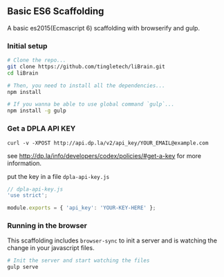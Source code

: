 ## Basic ES6 Scaffolding

A basic es2015(Ecmascript 6) scaffolding with browserify and gulp.

### Initial setup

```bash
# Clone the repo...
git clone https://github.com/tingletech/liBrain.git
cd liBrain

# Then, you need to install all the dependencies...
npm install

# If you wanna be able to use global command `gulp`...
npm install -g gulp
```

### Get a DPLA API KEY

```
curl -v -XPOST http://api.dp.la/v2/api_key/YOUR_EMAIL@example.com
```

see http://dp.la/info/developers/codex/policies/#get-a-key for more information.

put the key in a file `dpla-api-key.js`

```js
// dpla-api-key.js 
'use strict';

module.exports = { 'api_key': 'YOUR-KEY-HERE' };
```

### Running in the browser

This scaffolding includes `browser-sync` to init a server and is watching the change in your javascript files.

```bash
# Init the server and start watching the files
gulp serve
```
